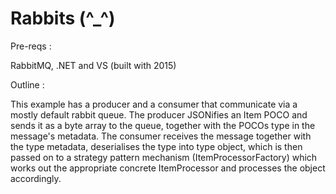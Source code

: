 # Rabbits (^_^)

Pre-reqs :

RabbitMQ, .NET and VS (built with 2015)

Outline :

This example has a producer and a consumer that communicate via a mostly default rabbit queue.
The producer JSONifies an Item POCO and sends it as a byte array to the queue, together with the POCOs type in the message's metadata.
The consumer receives the message together with the type metadata, deserialises the type into type object, which is then passed on to a strategy pattern mechanism (ItemProcessorFactory) which works out the appropriate concrete ItemProcessor and processes the object accordingly.

